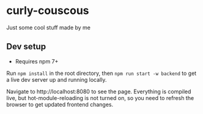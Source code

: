 # curly-couscous
Just some cool stuff made by me

## Dev setup

- Requires npm 7+

Run `npm install` in the root directory, then `npm run start -w backend` to get a live dev server up and running locally.

Navigate to http://localhost:8080 to see the page. Everything is compiled live, but hot-module-reloading is not turned on, so you need to refresh the browser to get updated frontend changes.
